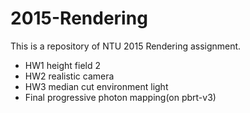 # 2015-Rendering
This is a repository of NTU 2015 Rendering assignment.

- HW1 height field 2
- HW2 realistic camera
- HW3 median cut environment light
- Final progressive photon mapping(on pbrt-v3)
